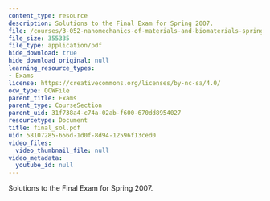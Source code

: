 ```yaml
---
content_type: resource
description: Solutions to the Final Exam for Spring 2007.
file: /courses/3-052-nanomechanics-of-materials-and-biomaterials-spring-2007/58107285656d1d0f8d9412596f13ced0_final_sol.pdf
file_size: 355335
file_type: application/pdf
hide_download: true
hide_download_original: null
learning_resource_types:
- Exams
license: https://creativecommons.org/licenses/by-nc-sa/4.0/
ocw_type: OCWFile
parent_title: Exams
parent_type: CourseSection
parent_uid: 31f738a4-c74a-02ab-f600-670dd8954027
resourcetype: Document
title: final_sol.pdf
uid: 58107285-656d-1d0f-8d94-12596f13ced0
video_files:
  video_thumbnail_file: null
video_metadata:
  youtube_id: null
---
```

Solutions to the Final Exam for Spring 2007.